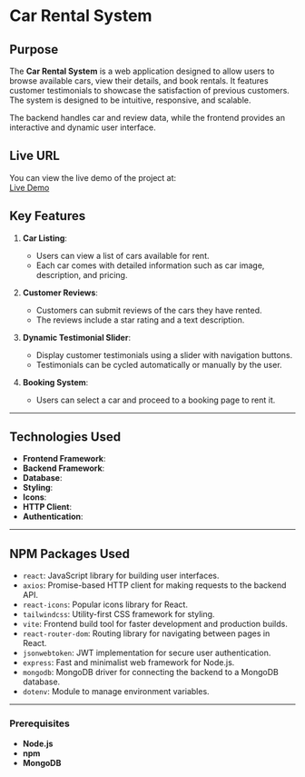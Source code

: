 # **Car Rental System**

## **Purpose**
The **Car Rental System** is a web application designed to allow users to browse available cars, view their details, and book rentals. It features customer testimonials to showcase the satisfaction of previous customers. The system is designed to be intuitive, responsive, and scalable. 

The backend handles car and review data, while the frontend provides an interactive and dynamic user interface.

## **Live URL**
You can view the live demo of the project at:  
[Live Demo](https://dragon-newss-36f1c.web.app/)  


## **Key Features**
1. **Car Listing**:
   - Users can view a list of cars available for rent.
   - Each car comes with detailed information such as car image, description, and pricing.

2. **Customer Reviews**:
   - Customers can submit reviews of the cars they have rented.
   - The reviews include a star rating and a text description.

3. **Dynamic Testimonial Slider**:
   - Display customer testimonials using a slider with navigation buttons.
   - Testimonials can be cycled automatically or manually by the user.

4. **Booking System**:
   - Users can select a car and proceed to a booking page to rent it.



---

## **Technologies Used**
- **Frontend Framework**: 
- **Backend Framework**: 
- **Database**:
- **Styling**:
- **Icons**:
- **HTTP Client**:
- **Authentication**:
  
---

## **NPM Packages Used**
- `react`: JavaScript library for building user interfaces.
- `axios`: Promise-based HTTP client for making requests to the backend API.
- `react-icons`: Popular icons library for React.
- `tailwindcss`: Utility-first CSS framework for styling.
- `vite`: Frontend build tool for faster development and production builds.
- `react-router-dom`: Routing library for navigating between pages in React.
- `jsonwebtoken`: JWT implementation for secure user authentication.
- `express`: Fast and minimalist web framework for Node.js.
- `mongodb`: MongoDB driver for connecting the backend to a MongoDB database.
- `dotenv`: Module to manage environment variables.

---


### **Prerequisites**

- **Node.js**
- **npm** 
- **MongoDB** 



